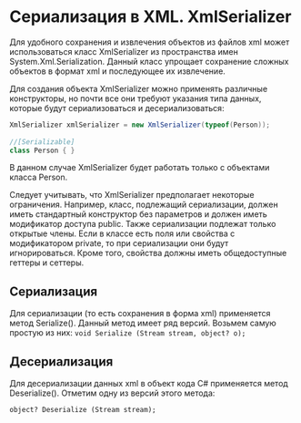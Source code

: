 # Сериализация в XML. XmlSerializer
Для удобного сохранения и извлечения объектов из файлов xml может использоваться класс XmlSerializer из пространства имен System.Xml.Serialization. Данный класс упрощает сохранение сложных объектов в формат xml и последующее их извлечение.

Для создания объекта XmlSerializer можно применять различные конструкторы, но почти все они требуют указания типа данных, которые будут сериализоваться и десериализоваться:

```C#
XmlSerializer xmlSerializer = new XmlSerializer(typeof(Person));
 
//[Serializable]
class Person { }
```
В данном случае XmlSerializer будет работать только с объектами класса Person.

Следует учитывать, что XmlSerializer предполагает некоторые ограничения. Например, класс, подлежащий сериализации, должен иметь стандартный конструктор без параметров и должен иметь модификатор доступа public. Также сериализации подлежат только открытые члены. Если в классе есть поля или свойства с модификатором private, то при сериализации они будут игнорироваться. Кроме того, свойства должны иметь общедоступные геттеры и сеттеры.

## Сериализация
Для сериализации (то есть сохранения в форма xml) применяется метод Serialize(). Данный метод имеет ряд версий. Возьмем самую простую из них:
``` void Serialize (Stream stream, object? o); ```

## Десериализация
Для десериализации данных xml в объект кода C# применяется метод Deserialize(). Отметим одну из версий этого метода:

``` object? Deserialize (Stream stream); ```



